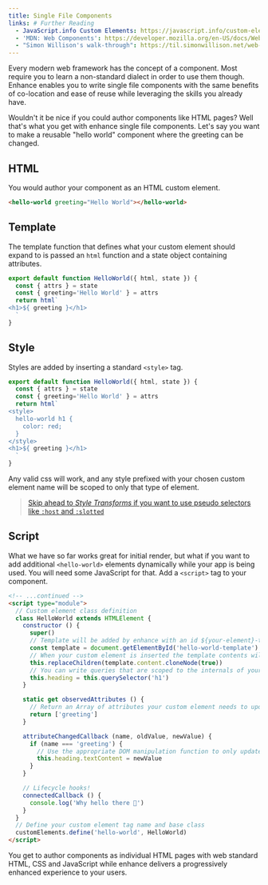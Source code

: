 ```yaml
---
title: Single File Components
links: # Further Reading
  - JavaScript.info Custom Elements: https://javascript.info/custom-elements
  - 'MDN: Web Components': https://developer.mozilla.org/en-US/docs/Web/Web_Components
  - "Simon Willison's walk-through": https://til.simonwillison.net/web-components/understanding-single-file-web-component
---
```


Every modern web framework has the concept of a component. Most require you to learn a non-standard dialect in order to use them though. Enhance enables you to write single file components with the same benefits of co-location and ease of reuse while leveraging the skills you already have.

Wouldn't it be nice if you could author components like HTML pages? Well that's what you get with enhance single file components. Let's say you want to make a reusable "hello world" component where the greeting can be changed.

## HTML

You would author your component as an HTML custom element.
```html
<hello-world greeting="Hello World"></hello-world>
```

## Template

The template function that defines what your custom element should expand to is passed an `html` function and a state object containing attributes.

```javascript
export default function HelloWorld({ html, state }) {
  const { attrs } = state
  const { greeting='Hello World' } = attrs
  return html`
<h1>${ greeting }</h1>
  `
}

```

## Style

Styles are added by inserting a standard `<style>` tag.
```javascript
export default function HelloWorld({ html, state }) {
  const { attrs } = state
  const { greeting='Hello World' } = attrs
  return html`
<style>
  hello-world h1 {
    color: red;
  }
</style>
<h1>${ greeting }</h1>
  `
}

```

Any valid css will work, and any style prefixed with your chosen custom element name will be scoped to only that type of element.

> [Skip ahead to *Style Transforms* if you want to use pseudo selectors like `:host` and `:slotted`](/docs/learn/features/css-transforms)


## Script

What we have so far works great for initial render, but what if you want to add additional `<hello-world>` elements dynamically while your app is being used.
You will need some JavaScript for that. Add a `<script>` tag to your component.

```html
<!-- ...continued -->
<script type="module">
  // Custom element class definition
  class HelloWorld extends HTMLElement {
    constructor () {
      super()
      // Template will be added by enhance with an id ${your-element}-template
      const template = document.getElementById('hello-world-template')
      // When your custom element is inserted the template contents will be expanded
      this.replaceChildren(template.content.cloneNode(true))
      // You can write queries that are scoped to the internals of your custom element
      this.heading = this.querySelector('h1')
    }

    static get observedAttributes () {
      // Return an Array of attributes your custom element needs to update
      return ['greeting']
    }

    attributeChangedCallback (name, oldValue, newValue) {
      if (name === 'greeting') {
        // Use the appropriate DOM manipulation function to only update what's necessary
        this.heading.textContent = newValue
      }
    }

    // Lifecycle hooks!
    connectedCallback () {
      console.log('Why hello there 👋')
    }
  }
  // Define your custom element tag name and base class
  customElements.define('hello-world', HelloWorld)
</script>
```

You get to author components as individual HTML pages with web standard HTML, CSS and JavaScript while enhance delivers a progressively enhanced experience to your users.
